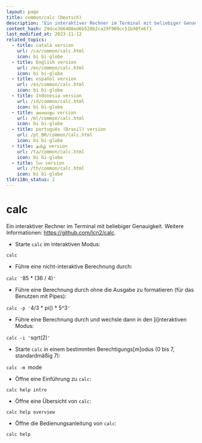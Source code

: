 ```yaml
---
layout: page
title: common/calc (Deutsch)
description: "Ein interaktiver Rechner im Terminal mit beliebiger Genauigkeit."
content_hash: 29dce366408ed6b528b2ca29f909cc51b90fe6f3
last_modified_at: 2023-11-12
related_topics:
  - title: català version
    url: /ca/common/calc.html
    icon: bi bi-globe
  - title: English version
    url: /en/common/calc.html
    icon: bi bi-globe
  - title: español version
    url: /es/common/calc.html
    icon: bi bi-globe
  - title: Indonesia version
    url: /id/common/calc.html
    icon: bi bi-globe
  - title: മലയാളം version
    url: /ml/common/calc.html
    icon: bi bi-globe
  - title: português (Brasil) version
    url: /pt_BR/common/calc.html
    icon: bi bi-globe
  - title: தமிழ் version
    url: /ta/common/calc.html
    icon: bi bi-globe
  - title: ไทย version
    url: /th/common/calc.html
    icon: bi bi-globe
tldri18n_status: 2
---
```

# calc

Ein interaktiver Rechner im Terminal mit beliebiger Genauigkeit.
Weitere Informationen: <https://github.com/lcn2/calc>.

- Starte `calc` im interaktiven Modus:

`calc`

- Führe eine nicht-interaktive Berechnung durch:

`calc '`<span class="tldr-var badge badge-pill bg-dark-lm bg-white-dm text-white-lm text-dark-dm font-weight-bold">85 * (36 / 4)</span>`'`

- Führe eine Berechnung durch ohne die Ausgabe zu formatieren (für das Benutzen mit Pipes):

`calc -p '`<span class="tldr-var badge badge-pill bg-dark-lm bg-white-dm text-white-lm text-dark-dm font-weight-bold">4/3 * pi() * 5^3</span>`'`

- Führe eine Berechnung durch und wechsle dann in den [i]nteraktiven Modus:

`calc -i '`<span class="tldr-var badge badge-pill bg-dark-lm bg-white-dm text-white-lm text-dark-dm font-weight-bold">sqrt(2)</span>`'`

- Starte `calc` in einem bestimmten Berechtigungs[m]odus (0 bis 7, standardmäßig 7):

`calc -m `<span class="tldr-var badge badge-pill bg-dark-lm bg-white-dm text-white-lm text-dark-dm font-weight-bold">mode</span>

- Öffne eine Einführung zu `calc`:

`calc help intro`

- Öffne eine Übersicht von `calc`:

`calc help overview`

- Öffne die Bedienungsanleitung von `calc`:

`calc help`
